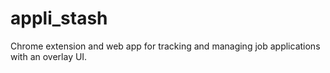 # appli_stash
Chrome extension and web app for tracking and managing job applications with an overlay UI.
